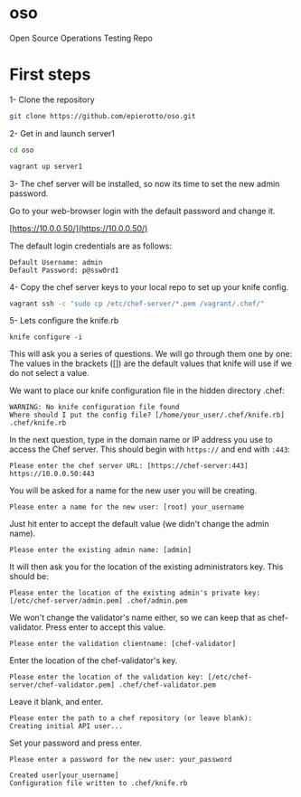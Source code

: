oso
===

Open Source Operations Testing Repo


First steps
===========

1- Clone the repository
  ```bash
  git clone https://github.com/epierotto/oso.git
  ```
2- Get in and launch server1
  ```bash
  cd oso

  vagrant up server1
  ```
3- The chef server will be installed, so now its time to set the new admin password.

  Go to your web-browser login with the default password and change it.

  [https://10.0.0.50/](https://10.0.0.50/)

  The default login credentials are as follows:
  ```
  Default Username: admin
  Default Password: p@ssw0rd1
  ```

4- Copy the chef server keys to your local repo to set up your knife config.
  ```bash
  vagrant ssh -c "sudo cp /etc/chef-server/*.pem /vagrant/.chef/"
  ```
5- Lets configure the knife.rb
  ```
  knife configure -i
  ```
  This will ask you a series of questions. We will go through them one by one:
  The values in the brackets ([]) are the default values that knife will use if we do not select a value.  

  We want to place our knife configuration file in the hidden directory .chef:
  ```
  WARNING: No knife configuration file found
  Where should I put the config file? [/home/your_user/.chef/knife.rb] .chef/knife.rb
  ```
  In the next question, type in the domain name or IP address you use to access the Chef server. This should begin with `https://` and end with `:443`:
  ```
  Please enter the chef server URL: [https://chef-server:443] https://10.0.0.50:443
  ```  

  You will be asked for a name for the new user you will be creating.
  ```
  Please enter a name for the new user: [root] your_username
  ```

  Just hit enter to accept the default value (we didn't change the admin name).
  ```
  Please enter the existing admin name: [admin] 
  ```
  
  It will then ask you for the location of the existing administrators key. This should be:
  ``` 
  Please enter the location of the existing admin's private key: [/etc/chef-server/admin.pem] .chef/admin.pem
  ```

  We won't change the validator's name either, so we can keep that as chef-validator. Press enter to accept this value.  
  ```
  Please enter the validation clientname: [chef-validator] 
  ```

  Enter the location of the chef-validator's key.
  ```
  Please enter the location of the validation key: [/etc/chef-server/chef-validator.pem] .chef/chef-validator.pem
  ```

  Leave it blank, and enter.
  ```
  Please enter the path to a chef repository (or leave blank): 
  Creating initial API user...
  ```

  Set your password and press enter.
  ```
  Please enter a password for the new user: your_password
  ```

  ```
  Created user[your_username]
  Configuration file written to .chef/knife.rb
  ```
